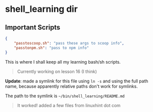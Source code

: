 # shell\_learning dir

## Important Scripts

```json
{
    "passtoscoop.sh": "pass these args to scoop info",
    "passtonpm.sh": "pass to npm info"
}
```

This is where I shall keep all my learning bash/sh scripts.

> Currently working on lesson 16 (I think)

**Update**: made a symlink for this file using `ln -s` and using the full path name, because apparently relative paths don't work for symlinks.

The path to the symlink is `~/bin/shell_learning/README.md`

> It worked!
added a few files from linuxhint dot com
